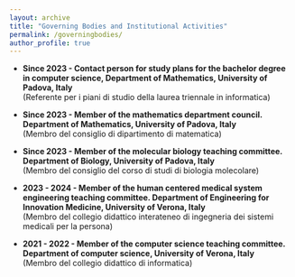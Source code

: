 ```yaml
---
layout: archive
title: "Governing Bodies and Institutional Activities"
permalink: /governingbodies/
author_profile: true
---
```


- **Since 2023 - Contact person for study plans for the bachelor degree in computer science, Department of Mathematics, University of Padova, Italy**<br/>(Referente per i piani di studio della laurea triennale in informatica)

- **Since 2023 - Member of the mathematics department council. Department of Mathematics, University of Padova, Italy**<br/>(Membro del consiglio di dipartimento di matematica)

- **Since 2023 - Member of the molecular biology teaching committee. Department of Biology, University of Padova, Italy**<br/>(Membro del consiglio del corso di studi di biologia molecolare)

- **2023 - 2024 - Member of the human centered medical system engineering teaching committee. Department of Engineering for Innovation Medicine, University of Verona, Italy**<br/>(Membro del collegio didattico interateneo di ingegneria dei sistemi medicali per la persona)

- **2021 - 2022 - Member of the computer science teaching committee. Department of computer science, University of Verona, Italy**<br/>(Membro del collegio didattico di informatica)



